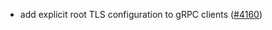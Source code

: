 - add explicit root TLS configuration to gRPC clients
  ([\#4160](https://github.com/informalsystems/hermes/issues/4160))